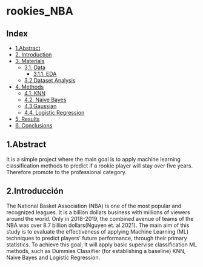 # rookies_NBA

## Index

- [1.Abstract](#abs)
- [2. Introduction](#intro)
- [3. Materials](#materiales)
    - [3.1. Data](#data)
        - [3.1.1. EDA](#data_limpieza)
    - [3.2 Dataset Analysis](#data_analisis)
 - [4. Methods](#resultados)
    - [4.1. KNN](#KNN)
    - [4.2. Naive Bayes](#NB)
    - [4.3.Gaussian ](#GB)
    - [4.4. Logistic Regression](#RL)
- [5. Results](#resul)
- [6. Conclusions](#conclusiones)

<a id="abs"> </a>
<h2> 1.Abstract </h2>
<p style="font:10px"> It is a simple project where the main goal is to apply machine learning classification methods to predict if a rookie player will stay over five years. Therefore promote to the professional category.</p>

<a id="intro"></a>
<h2> 2.Introducción </h2>
<p>The National Basket Association (NBA) is one of the most popular and recognized leagues. It is a billion dollars business with millions of viewers around the world. Only in 2018-2019, the combined avenue of teams of the NBA was over 8.7 billion dollars(Nguyen et. al 2021). The main aim of this study is to evaluate the effectiveness of applying Machine Learning (ML) techniques to predict players' future performance, through their primary statistics. To achieve this goal, It will apply basic supervise classification ML methods, such as Dummies Classifier (for establishing a baseline) KNN, Naive Bayes and Logistic Regression.   </p>
